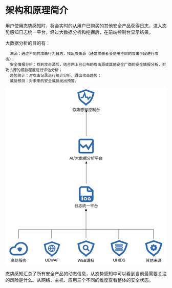 

# 架构和原理简介

用户使用态势感知时，将会实时的从用户已购买的其他安全产品获得日志，进入态势感知日志统一平台，经过大数据分析和挖掘后，在前端控制台显示结果。

大数据分析的目的有：

``` 
  溯源：通过不同的攻击行为日志，找出攻击源（通常攻击者会使用不同的攻击手段进行攻击）；
  安全情报分析：找到攻击源后，结合网上已公布的攻击源或其他安全厂商的安全情报分析，对攻击源的威胁程度进行评估分析；
  趋势统计：对攻击记录进行统计分析，得出攻击趋势；
  威胁预测：对未来的安全威胁发出预警。
```

![](/images/态势感知架构图.png)

态势感知汇总了所有安全产品的动态信息，从态势感知中可以看到当前最需要关注的风险是什么。从网络、主机、应用三个不同的维度查看整体的安全状态。

